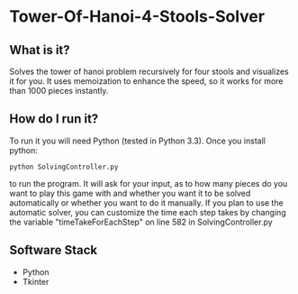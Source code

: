 Tower-Of-Hanoi-4-Stools-Solver
==============================

## What is it?
Solves the tower of hanoi problem recursively for four stools and visualizes it for you. 
It uses memoization to enhance the speed, so it works for more than 1000 pieces instantly.

## How do I run it?
To run it you will need Python (tested in Python 3.3). Once you install python:
```
python SolvingController.py
```
to run the program. It will ask for your input, as to how many pieces do you want to play this game with and whether you want it to be solved automatically or whether you want to do it manually.
If you plan to use the automatic solver, you can customize the time each step takes by changing the variable "timeTakeForEachStep" on line 582 in SolvingController.py

## Software Stack
- Python
- Tkinter
